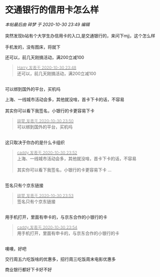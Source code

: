 # 交通银行的信用卡怎么样


<i class="pstatus"> 本帖最后由 碎梦 于 2020-10-30 23:49 编辑 </i><br />
<br />
突然发现b站有个大学生办信用卡的入口,是交通银行的，来问下mjj，这个怎么样<br />
<br />
手机发的，没有图床，将就下

还可以，前几天刚搞活动，满200立减100

<div class="quote"><blockquote><font size="2"><a href="https://www.hostloc.com/forum.php?mod=redirect&amp;goto=findpost&amp;pid=9378884&amp;ptid=760437" target="_blank"><font color="#999999">Harry 发表于 2020-10-30 23:48</font></a></font><br />
还可以，前几天刚搞活动，满200立减100</blockquote></div><br />
可以绑到国外的平台，买机吗<img src="static/image/smiley/yct/019.gif" smilieid="49" border="0" alt="" />

上海、一线城市活动会多，其他就没啥，首卡下卡的话，不容易<br />
<br />
其实你可以看下我签名，小银行的卡更容易下卡

<div class="quote"><blockquote><font size="2"><a href="https://www.hostloc.com/forum.php?mod=redirect&amp;goto=findpost&amp;pid=9378888&amp;ptid=760437" target="_blank"><font color="#999999">碎梦 发表于 2020-10-30 23:50</font></a></font><br />
可以绑到国外的平台，买机吗</blockquote></div><br />
这只取决于你办的是什么卡组织

<div class="quote"><blockquote><font size="2"><a href="https://www.hostloc.com/forum.php?mod=redirect&amp;goto=findpost&amp;pid=9378892&amp;ptid=760437" target="_blank"><font color="#999999">caddy 发表于 2020-10-30 23:52</font></a></font><br />
上海、一线城市活动会多，其他就没啥，首卡下卡的话，不容易<br />
<br />
其实你可以看下我签名，小银行的卡更容易下卡 ...</blockquote></div><br />
签名只有个京东链接

<div class="quote"><blockquote><font size="2"><a href="https://www.hostloc.com/forum.php?mod=redirect&amp;goto=findpost&amp;pid=9378901&amp;ptid=760437" target="_blank"><font color="#999999">碎梦 发表于 2020-10-30 23:53</font></a></font><br />
签名只有个京东链接</blockquote></div><br />
用手机打开，里面有申卡的，与京东合作的小银行的卡

<div class="quote"><blockquote><font size="2"><a href="https://www.hostloc.com/forum.php?mod=redirect&amp;goto=findpost&amp;pid=9378904&amp;ptid=760437" target="_blank"><font color="#999999">caddy 发表于 2020-10-30 23:54</font></a></font><br />
用手机打开，里面有申卡的，与京东合作的小银行的卡</blockquote></div><br />
噢噢，好吧

交行周五六吃饭啥的优惠多，招行周三吃饭周末电影优惠多

商业银行都好下卡好不好

